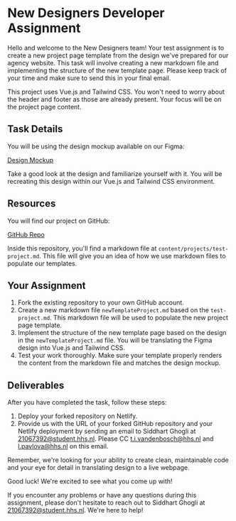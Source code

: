 # New Designers Developer Assignment

Hello and welcome to the New Designers team! Your test assignment is to create a new project page template from the design we've prepared for our agency website. This task will involve creating a new markdown file and implementing the structure of the new template page. Please keep track of your time and make sure to send this in your final email.

This project uses Vue.js and Tailwind CSS. You won't need to worry about the header and footer as those are already present. Your focus will be on the project page content.

## Task Details

You will be using the design mockup available on our Figma: 

[Design Mockup](https://www.figma.com/community/file/1239137924714718142)

Take a good look at the design and familiarize yourself with it. You will be recreating this design within our Vue.js and Tailwind CSS environment.

## Resources

You will find our project on GitHub:

[GitHub Repo](https://github.com/newdesigners/newdesigners.agency/tree/assignment)

Inside this repository, you'll find a markdown file at `content/projects/test-project.md`. This file will give you an idea of how we use markdown files to populate our templates.

## Your Assignment

1. Fork the existing repository to your own GitHub account.
2. Create a new markdown file `newTemplateProject.md` based on the `test-project.md`. This markdown file will be used to populate the new project page template.
3. Implement the structure of the new template page based on the design in the `newTemplateProject.md` file. You will be translating the Figma design into Vue.js and Tailwind CSS.
4. Test your work thoroughly. Make sure your template properly renders the content from the markdown file and matches the design mockup.

## Deliverables

After you have completed the task, follow these steps:

1. Deploy your forked repository on Netlify.
2. Provide us with the URL of your forked GitHub repository and your Netlify deployment by sending an email to Siddhart Ghogli at 21067392@student.hhs.nl. Please CC t.i.vandenbosch@hhs.nl and l.pavlova@hhs.nl on this email.

Remember, we're looking for your ability to create clean, maintainable code and your eye for detail in translating design to a live webpage.

Good luck! We're excited to see what you come up with!

If you encounter any problems or have any questions during this assignment, please don't hesitate to reach out to Siddhart Ghogli at 21067392@student.hhs.nl. We're here to help!
